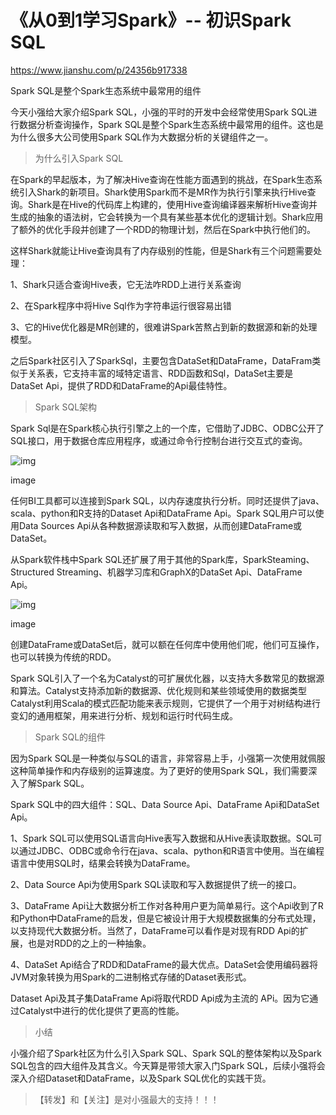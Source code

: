 # 《从0到1学习Spark》-- 初识Spark SQL

https://www.jianshu.com/p/24356b917338





Spark SQL是整个Spark生态系统中最常用的组件

今天小强给大家介绍Spark SQL，小强的平时的开发中会经常使用Spark SQL进行数据分析查询操作，Spark SQL是整个Spark生态系统中最常用的组件。这也是为什么很多大公司使用Spark SQL作为大数据分析的关键组件之一。

> 为什么引入Spark SQL

在Spark的早起版本，为了解决Hive查询在性能方面遇到的挑战，在Spark生态系统引入Shark的新项目。Shark使用Spark而不是MR作为执行引擎来执行Hive查询。Shark是在Hive的代码库上构建的，使用Hive查询编译器来解析Hive查询并生成的抽象的语法树，它会转换为一个具有某些基本优化的逻辑计划。Shark应用了额外的优化手段并创建了一个RDD的物理计划，然后在Spark中执行他们的。

这样Shark就能让Hive查询具有了内存级别的性能，但是Shark有三个问题需要处理：

1、Shark只适合查询Hive表，它无法咋RDD上进行关系查询

2、在Spark程序中将Hive Sql作为字符串运行很容易出错

3、它的Hive优化器是MR创建的，很难讲Spark苦熬占到新的数据源和新的处理模型。

之后Spark社区引入了SparkSql，主要包含DataSet和DataFrame，DataFram类似于关系表，它支持丰富的域特定语言、RDD函数和Sql，DataSet主要是DataSet Api，提供了RDD和DataFrame的Api最佳特性。

> Spark SQL架构

Spark Sql是在Spark核心执行引擎之上的一个库，它借助了JDBC、ODBC公开了SQL接口，用于数据仓库应用程序，或通过命令行控制台进行交互式的查询。



![img](https:////upload-images.jianshu.io/upload_images/7187100-6560a59a0fb180f9?imageMogr2/auto-orient/strip%7CimageView2/2/w/640)

image

任何BI工具都可以连接到Spark SQL，以内存速度执行分析。同时还提供了java、scala、python和R支持的Dataset Api和DataFrame Api。Spark SQL用户可以使用Data Sources Api从各种数据源读取和写入数据，从而创建DataFrame或DataSet。

从Spark软件栈中Spark SQL还扩展了用于其他的Spark库，SparkSteaming、Structured Streaming、机器学习库和GraphX的DataSet Api、DataFrame Api。



![img](https:////upload-images.jianshu.io/upload_images/7187100-4a88640ff5cab568?imageMogr2/auto-orient/strip%7CimageView2/2/w/640)

image

创建DataFrame或DataSet后，就可以额在任何库中使用他们呢，他们可互操作，也可以转换为传统的RDD。

Spark SQL引入了一个名为Catalyst的可扩展优化器，以支持大多数常见的数据源和算法。Catalyst支持添加新的数据源、优化规则和某些领域使用的数据类型Catalyst利用Scala的模式匹配功能来表示规则，它提供了一个用于对树结构进行变幻的通用框架，用来进行分析、规划和运行时代码生成。

> Spark SQL的组件

因为Spark SQL是一种类似与SQL的语言，非常容易上手，小强第一次使用就佩服这种简单操作和内存级别的运算速度。为了更好的使用Spark SQL，我们需要深入了解Spark SQL。

Spark SQL中的四大组件：SQL、Data Source Api、DataFrame Api和DataSet Api。

1、Spark SQL可以使用SQL语言向Hive表写入数据和从Hive表读取数据。SQL可以通过JDBC、ODBC或命令行在java、scala、python和R语言中使用。当在编程语言中使用SQL时，结果会转换为DataFrame。

2、Data Source Api为使用Spark SQL读取和写入数据提供了统一的接口。

3、DataFrame Api让大数据分析工作对各种用户更为简单易行。这个Api收到了R和Python中DataFrame的启发，但是它被设计用于大规模数据集的分布式处理，以支持现代大数据分析。当然了，DataFrame可以看作是对现有RDD Api的扩展，也是对RDD的之上的一种抽象。

4、DataSet Api结合了RDD和DataFrame的最大优点。DataSet会使用编码器将JVM对象转换为用Spark的二进制格式存储的Dataset表形式。

Dataset Api及其子集DataFrame Api将取代RDD Api成为主流的 APi。因为它通过Catalyst中进行的优化提供了更高的性能。

> 小结

小强介绍了Spark社区为什么引入Spark SQL、Spark SQL的整体架构以及Spark SQL包含的四大组件及其含义。今天算是带领大家入门Spark SQL，后续小强将会深入介绍Dataset和DataFrame，以及Spark SQL优化的实践干货。

> 【转发】和【关注】是对小强最大的支持！！！